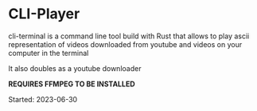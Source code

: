 # CLI-Player

cli-terminal is a command line tool build with Rust that allows to play ascii representation of videos downloaded from youtube and videos on your computer in the terminal

It also doubles as a youtube downloader


**REQUIRES FFMPEG TO BE INSTALLED**

Started: 2023-06-30